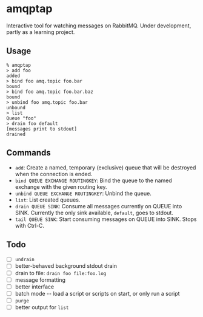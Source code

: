 # amqptap

Interactive tool for watching messages on RabbitMQ. Under development, partly as a learning project.

## Usage

```
% amqptap
> add foo
added
> bind foo amq.topic foo.bar
bound
> bind foo amq.topic foo.bar.baz
bound
> unbind foo amq.topic foo.bar
unbound
> list
Queue "foo"
> drain foo default
[messages print to stdout]
drained
```

## Commands

* `add`: Create a named, temporary (exclusive) queue that will be destroyed when the connection is ended.
* `bind QUEUE EXCHANGE ROUTINGKEY`: Bind the queue to the named exchange with the given routing key.
* `unbind QUEUE EXCHANGE ROUTINGKEY`: Unbind the queue.
* `list`: List created queues.
* `drain QUEUE SINK`: Consume all messages currently on QUEUE into SINK. Currently the only sink available, `default`, goes to stdout.
* `tail QUEUE SINK`: Start consuming messages on QUEUE into SINK. Stops with Ctrl-C.

## Todo

- [ ] `undrain`
- [ ] better-behaved background stdout drain
- [ ] drain to file: `drain foo file:foo.log`
- [ ] message formatting
- [ ] better interface
- [ ] batch mode -- load a script or scripts on start, or only run a script
- [ ] `purge`
- [ ] better output for `list`
